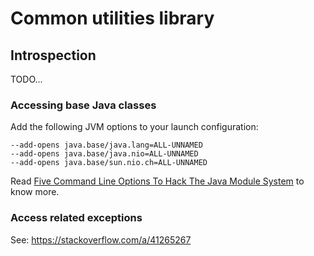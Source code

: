 # Common utilities library

## Introspection
TODO...

### Accessing base Java classes
Add the following JVM options to your launch configuration:
```
--add-opens java.base/java.lang=ALL-UNNAMED
--add-opens java.base/java.nio=ALL-UNNAMED
--add-opens java.base/sun.nio.ch=ALL-UNNAMED
```
Read [Five Command Line Options To Hack The Java Module System](https://nipafx.dev/five-command-line-options-hack-java-module-system/#Reflectively-Accessing-Internal-APIs-With--add-opens)
to know more.
### Access related exceptions
See: https://stackoverflow.com/a/41265267